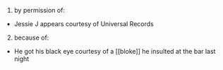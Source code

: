 1. by permission of:

- Jessie J appears courtesy of Universal Records

2. because of:

- He got his black eye courtesy of a [[bloke]] he insulted at the bar last night 